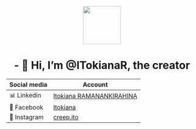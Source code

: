 <div id="header" align="center">
  <img src="https://media.giphy.com/media/J3MPB75dHsHQ1ZSFnK/giphy.gif" width="100"/>
</div>

<h1 align="center"> - 👋 Hi, I’m @ITokianaR, the creator </h1>
<table align="center">
  <thead>
    <tr>
      <th> Social media </th>
      <th> Account </th>
    </tr>
  </thead>
  <tbody>
    <tr>
      <td> 📊 Linkedin</td>
      <td> <a href="https://www.linkedin.com/in/itokiana-ramanankirahina-07b821249/"> Itokiana RAMANANKIRAHINA </a> </td>
    </tr>
    <tr>
      <td> 👤 Facebook</td>
      <td> <a href="https://web.facebook.com/yeitokiana/"> Itokiana </a> </td>
    </tr>
    <tr>
      <td> 📲 Instagram</td>
      <td> <a href="https://www.instagram.com/creep.ito/"> creep.ito </a> </td>
    </tr>
  </tbody>
</table> 

<!---
ITokianaR/ITokianaR is a ✨ special ✨ repository because its `README.md` (this file) appears on your GitHub profile.
You can click the Preview link to take a look at your changes.
--->
